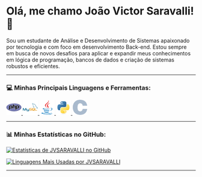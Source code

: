 # Olá, me chamo João Victor Saravalli! 👋

<p align="left">
  Sou um estudante de Análise e Desenvolvimento de Sistemas apaixonado por tecnologia e com foco em desenvolvimento Back-end. Estou sempre em busca de novos desafios para aplicar e expandir meus conhecimentos em lógica de programação, bancos de dados e criação de sistemas robustos e eficientes.
</p>

---

### 💻 Minhas Principais Linguagens e Ferramentas:

<p align="left">
  <a href="https://www.php.net" target="_blank" rel="noreferrer"> 
    <img src="https://raw.githubusercontent.com/devicons/devicon/master/icons/php/php-original.svg" alt="php" width="40" height="40"/> 
  </a> 
  <a href="https://www.mysql.com/" target="_blank" rel="noreferrer"> 
    <img src="https://raw.githubusercontent.com/devicons/devicon/master/icons/mysql/mysql-original-wordmark.svg" alt="mysql" width="40" height="40"/> 
  </a> 
  <a href="https://www.java.com" target="_blank" rel="noreferrer"> 
    <img src="https://raw.githubusercontent.com/devicons/devicon/master/icons/java/java-original.svg" alt="java" width="40" height="40"/> 
  </a> 
  <a href="https://www.python.org" target="_blank" rel="noreferrer"> 
    <img src="https://raw.githubusercontent.com/devicons/devicon/master/icons/python/python-original.svg" alt="python" width="40" height="40"/> 
  </a> 
  <a href="https://www.cprogramming.com/" target="_blank" rel="noreferrer"> 
    <img src="https://raw.githubusercontent.com/devicons/devicon/master/icons/c/c-original.svg" alt="c" width="40" height="40"/> 
  </a>
</p>

---

### 📊 Minhas Estatísticas no GitHub:

[![Estatísticas de JVSARAVALLI no GitHub](https://github-readme-stats.vercel.app/api?username=JVSARAVALLI&show_icons=true&theme=tokyonight&include_all_commits=true&count_private=true)](https://github.com/anuraghazra/github-readme-stats)

[![Linguagens Mais Usadas por JVSARAVALLI](https://github-readme-stats.vercel.app/api/top-langs/?username=JVSARAVALLI&layout=compact&theme=tokyonight)](https://github.com/anuraghazra/github-readme-stats)

---
